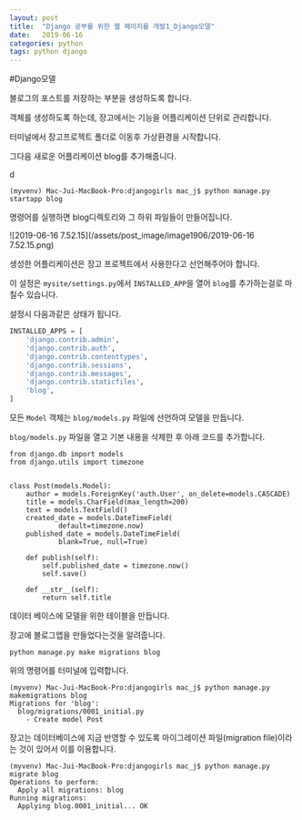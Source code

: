 ```yaml
---
layout: post
title:  "Django 공부를 위한 웹 페이지를 개발1_Django모델"
date:   2019-06-16
categories: python
tags: python django
---
```


#Django모델

블로그의 포스트를 저장하는 부분을 생성하도록 합니다.

객체를 생성하도록 하는데, 장고에서는 기능을 어플리케이션 단위로 관리합니다.

터미널에서 장고프로젝트 폴더로 이동후 가상환경을 시작합니다.

그다음 새로운 어플리케이션 blog를 추가해줍니다.

d

```
(myvenv) Mac-Jui-MacBook-Pro:djangogirls mac_j$ python manage.py startapp blog
```

명령어를 실행하면 blog디렉토리와 그 하위 파일들이 만들어집니다.

![2019-06-16 7.52.15](/assets/post_image/image1906/2019-06-16 7.52.15.png)

생성한 어플리케이션은 장고 프로젝트에서 사용한다고 선언해주어야 합니다.

이 설정은 `mysite/settings.py`에서 `INSTALLED_APP`을 열어 `blog`를 추가하는걸로 마칠수 있습니다.

설정시 다음과같은 상태가 됩니다.

```python
INSTALLED_APPS = [
    'django.contrib.admin',
    'django.contrib.auth',
    'django.contrib.contenttypes',
    'django.contrib.sessions',
    'django.contrib.messages',
    'django.contrib.staticfiles',
    'blog',
]
```

모든 `Model` 객체는 `blog/models.py` 파일에 선언하여 모델을 만듭니다.

`blog/models.py` 파일을 열고 기본 내용을 삭제한 후 아래 코드를 추가합니다.

```
from django.db import models
from django.utils import timezone


class Post(models.Model):
    author = models.ForeignKey('auth.User', on_delete=models.CASCADE)
    title = models.CharField(max_length=200)
    text = models.TextField()
    created_date = models.DateTimeField(
            default=timezone.now)
    published_date = models.DateTimeField(
            blank=True, null=True)

    def publish(self):
        self.published_date = timezone.now()
        self.save()

    def __str__(self):
        return self.title
```



데이터 베이스에 모델을 위한 테이블을 만듭니다.

장고에 블로그앱을 만들었다는것을 알려줍니다.

```python manage.py make migrations blog```

위의 명령어를 터미널에 입력합니다.



```
(myvenv) Mac-Jui-MacBook-Pro:djangogirls mac_j$ python manage.py makemigrations blog
Migrations for 'blog':
  blog/migrations/0001_initial.py
    - Create model Post
```

장고는 데이터베이스에 지금 반영할 수 있도록 마이그레이션 파일(migration file)이라는 것이 있어서 이를 이용합니다.

```
(myvenv) Mac-Jui-MacBook-Pro:djangogirls mac_j$ python manage.py migrate blog
Operations to perform:
  Apply all migrations: blog
Running migrations:
  Applying blog.0001_initial... OK
```




